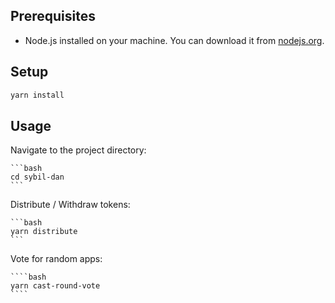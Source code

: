 ## Prerequisites

- Node.js installed on your machine. You can download it from [nodejs.org](https://nodejs.org/).

## Setup

```bash
yarn install
```

## Usage

Navigate to the project directory:

    ```bash
    cd sybil-dan
    ```

Distribute / Withdraw tokens:

    ```bash
    yarn distribute
    ```

Vote for random apps:

    ````bash
    yarn cast-round-vote
    ````
